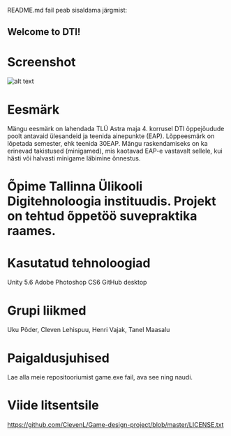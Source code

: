 README.md fail peab sisaldama järgmist:


## Welcome to DTI!

# Screenshot
![alt text](http://i.imgur.com/75ocTrv.gif)

# Eesmärk
Mängu eesmärk on lahendada TLÜ Astra maja 4. korrusel DTI õppejõudude poolt antavaid ülesandeid ja teenida ainepunkte (EAP). Lõppeesmärk on lõpetada semester, ehk teenida 30EAP.
Mängu raskendamiseks on ka erinevad takistused (minigamed), mis kaotavad EAP-e vastavalt sellele, kui hästi või halvasti minigame läbimine õnnestus.

# Õpime Tallinna Ülikooli Digitehnoloogia instituudis. Projekt on tehtud õppetöö suvepraktika raames.

# Kasutatud tehnoloogiad
Unity 5.6
Adobe Photoshop CS6
GitHub desktop

# Grupi liikmed
Uku Põder, Cleven Lehispuu, Henri Vajak, Tanel Maasalu

# Paigaldusjuhised
Lae alla meie repositooriumist game.exe fail, ava see ning naudi.

# Viide litsentsile
https://github.com/ClevenL/Game-design-project/blob/master/LICENSE.txt

